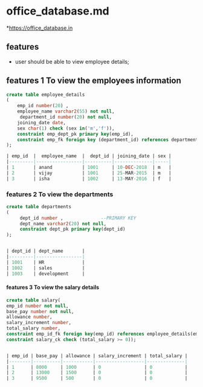 # office_database.md

*https://office_database.in

## features

* user should  be able to view employee details;

## features 1 To view the employees information
```sql
create table employee_details
(
    emp_id number(20) ,	         	
    employee_name varchar2(55) not null,
     department_id number(20) not null,
    joining_date date,
    sex char(1) check (sex in('m','f')),
    constraint emp_dept_pk primary key(emp_id),
    constraint emp_fk foreign key (department_id) references departments(dept_id)
);

| emp_id  |  employee_name  |  dept_id | joining_date | sex |
|---------|-----------------|----------|--------------|-----|
| 1       | anand           | 1001     | 10-DEC-2018  | m   |
| 2       | vijay           | 1001     | 25-MAR-2015  | m   |
| 3       | isha            | 1002     | 13-MAY-2016  | f   |
```
### features 2 To view the  departments 
``` sql
create table departments
( 
     dept_id number ,              --PRIMARY KEY
     dept_name varchar2(20) not null,
     constraint dept_pk primary key(dept_id)
);


| dept_id | dept_name       | 
|---------|-----------------|
| 1001    | HR              |      
| 1002    | sales           | 
| 1003    | development     |  

```
#### features 3 To view the salary details
``` sql
create table salary(
emp_id number not null,
base_pay number not null,
allowance number,
salary_increment number,
total_salary number,
constraint emp_id_fk foreign key(emp_id) references employee_details(emp_id),
constraint salary_ck check (total_salary >= 0));


| emp_id | base_pay | allowance | salary_increment | total_salary |
|--------|----------|-----------|------------------|--------------|
| 1      | 8000     | 1000      | 0                | 0            |
| 2      | 13000    | 1500      | 0                | 0            |
| 3      | 9500     | 500       | 0                | 0            |


```
